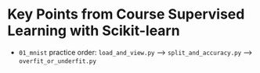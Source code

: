 # Key Points from Course Supervised Learning with Scikit-learn

* `01_mnist` practice order: `load_and_view.py` --> `split_and_accuracy.py` --> `overfit_or_underfit.py` 
